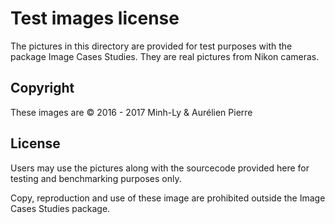 # Test images license

The pictures in this directory are provided for test purposes with the package  Image Cases Studies.
They are real pictures from Nikon cameras.

## Copyright

These images are © 2016 - 2017 Minh-Ly & Aurélien Pierre

## License

Users may use the pictures along with the sourcecode provided here for testing and benchmarking purposes only.

Copy, reproduction and use of these image are prohibited outside the Image Cases Studies package.
